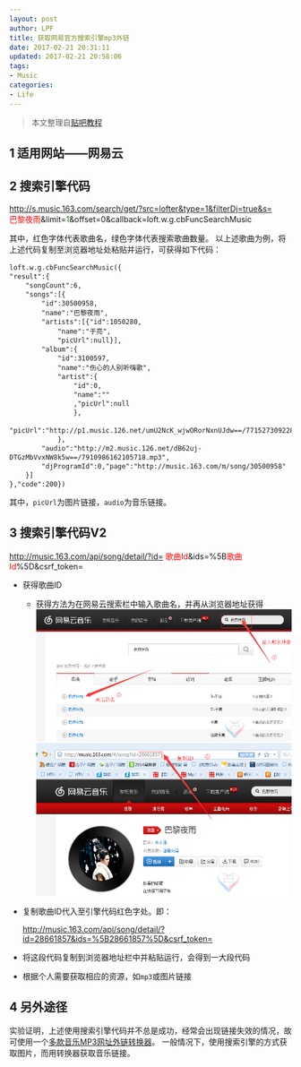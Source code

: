 ```yaml
---
layout: post
author: LPF
title: 获取网易官方搜索引擎mp3外链
date: 2017-02-21 20:31:11
updated: 2017-02-21 20:58:06
tags:
- Music
categories:
- Life
---
```

> 本文整理自[贴吧教程](http://www.ii23.cn/forum.php?mod=viewthread&tid=445829&orderby=dateline)

## 1 适用网站——网易云

## 2 搜索引擎代码

http://s.music.163.com/search/get/?src=lofter&type=1&filterDj=true&s=<br><font color=red>巴黎夜雨</font>&limit=<font color=green>1</font>&offset=0&callback=loft.w.g.cbFuncSearchMusic

其中，红色字体代表歌曲名，绿色字体代表搜索歌曲数量。
以上述歌曲为例，将上述代码复制至浏览器地址处粘贴并运行，可获得如下代码：

```code
loft.w.g.cbFuncSearchMusic({
"result":{
    "songCount":6,
    "songs":[{
        "id":30500958,
        "name":"巴黎夜雨",
        "artists":[{"id":1050280,
            "name":"于亮",
            "picUrl":null}],
        "album":{
            "id":3100597,
            "name":"伤心的人别听嗨歌",
            "artist":{
                "id":0,
                "name":""
                ,"picUrl":null
                },
            "picUrl":"http://p1.music.126.net/umU2NcK_wjwORorNxnUJdw==/7715273092281138.jpg"
            },
        "audio":"http://m2.music.126.net/dB62uj-DTGzMbVvxNW8k5w==/7910986162105718.mp3",
        "djProgramId":0,"page":"http://music.163.com/m/song/30500958"
    }]
},"code":200})
```

其中，`picUrl`为图片链接，`audio`为音乐链接。

## 3 搜索引擎代码V2

http://music.163.com/api/song/detail/?id=
<font color=red>歌曲Id</font>&ids=%5B<font color=red>歌曲Id</font>%5D&csrf_token=

- 获得歌曲ID
    - 获得方法为在网易云搜索栏中输入歌曲名，并再从浏览器地址获得
    ![](../post_img/58ac3960ab6441067b004216)
    ![](../post_img/58ac3960ab6441067b004215)
- 复制歌曲ID代入至引擎代码红色字处。即：

    http://music.163.com/api/song/detail/?id=28661857&ids=%5B28661857%5D&csrf_token=
- 将这段代码复制到浏览器地址栏中并粘贴运行，会得到一大段代码
- 根据个人需要获取相应的资源，如`mp3`或图片链接

## 4 另外途径

实验证明，上述使用搜索引擎代码并不总是成功，经常会出现链接失效的情况，故可使用一个[多款音乐MP3网址外链转换器](http://www.360doc.com/content/15/0212/23/18404798_448243574.shtml)。
一般情况下，使用搜索引擎的方式获取图片，而用转换器获取音乐链接。